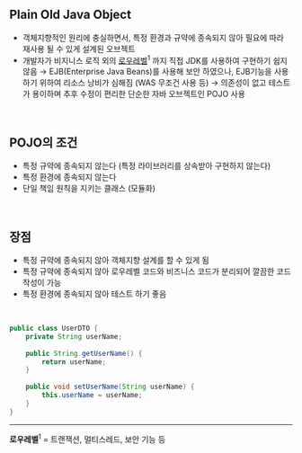 <!-- --- --><!-- title: POJO --><!-- updated: 2022-12-11 08:51:21Z --><!-- created: 2022-12-08 06:06:18Z --><!-- latitude: 37.26357270 --><!-- longitude: 127.02860090 --><!-- altitude: 0.0000 --><!-- --- -->## Plain Old Java Object- 객체지향적인 원리에 충실하면서, 특정 환경과 규약에 종속되지 않아 필요에 따라 재사용 될 수 있게 설계된 오브젝트- 개발자가 비지니스 로직 외의 <ins>로우레벨</ins><sup>1</sup> 까지 직접 JDK를 사용하여 구현하기 쉽지 않음→ EJB(Enterprise Java Beans)를 사용해 보안 하였으나, EJB기능을 사용하기 위하여 리소스 낭비가 심해짐 (WAS 무조건 사용 등)→ 의존성이 없고 테스트가 용이하며 추후 수정이 편리한 단순한 자바 오브젝트인 POJO 사용<br>## POJO의 조건- 특정 규약에 종속되지 않는다 (특정 라이브러리를 상속받아 구현하지 않는다)- 특정 환경에 종속되지 않는다- 단일 책임 원칙을 지키는 클래스 (모듈화)<br>## 장점- 특정 규약에 종속되지 않아 객체지향 설계를 할 수 있게 됨- 특정 규약에 종속되지 않아 로우레벨 코드와 비즈니스 코드가 분리되어 깔끔한 코드 작성이 가능- 특정 환경에 종속되지 않아 테스트 하기 좋음<br>```javapublic class UserDTO {	private String userName;		public String getUserName() {		return userName;	}		public void setUserName(String userName) {		this.userName = userName;	}}```---**로우레벨**<sup>1</sup> = 트랜잭션, 멀티스레드, 보안 기능 등
